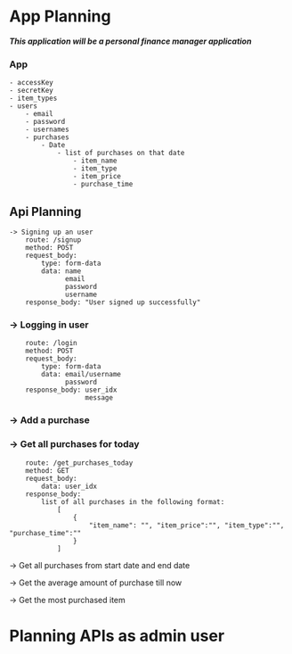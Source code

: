 # App Planning
***This application will be a personal finance manager application***

### **App**

    - accessKey
    - secretKey
    - item_types
    - users
        - email
        - password
        - usernames
        - purchases
            - Date
                - list of purchases on that date
                    - item_name
                    - item_type
                    - item_price
                    - purchase_time

## Api Planning
```
-> Signing up an user
    route: /signup
    method: POST
    request_body:
        type: form-data
        data: name
              email
              password
              username
    response_body: "User signed up successfully"
```

### -> Logging in user

```
    route: /login
    method: POST
    request_body:
        type: form-data
        data: email/username
              password
    response_body: user_idx
                   message
```
### -> Add a purchase

<!-- -> Delete a purchase -->

### -> Get all purchases for today
```
    route: /get_purchases_today
    method: GET
    request_body:
        data: user_idx
    response_body:
        list of all purchases in the following format:
            [
                {
                    "item_name": "", "item_price":"", "item_type":"", "purchase_time":""
                }
            ]
```
-> Get all purchases from start date and end date

-> Get the average amount of purchase till now

-> Get the most purchased item

# Planning APIs as admin user
